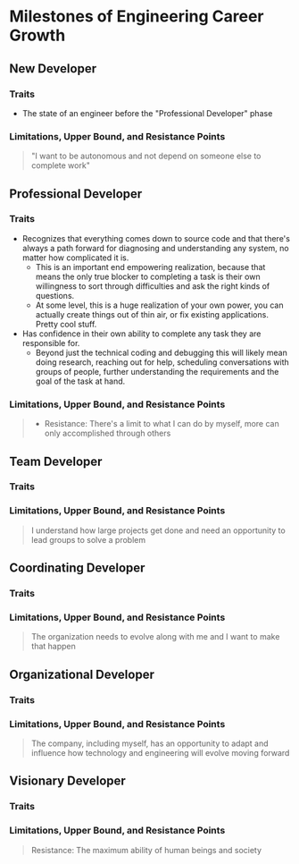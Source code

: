 # Milestones of Engineering Career Growth

## New Developer

### Traits
* The state of an engineer before the "Professional Developer" phase

### Limitations, Upper Bound, and Resistance Points
> "I want to be autonomous and not depend on someone else to complete work"

## Professional Developer

### Traits
* Recognizes that everything comes down to source code and that there's always a path forward for diagnosing and understanding any system, no matter how complicated it is.
  * This is an important end empowering realization, because that means the only true blocker to completing a task is their own willingness to sort through difficulties and ask the right kinds of questions.
  * At some level, this is a huge realization of your own power, you can actually create things out of thin air, or fix existing applications.  Pretty cool stuff.
* Has confidence in their own ability to complete any task they are responsible for. 
  * Beyond just the technical coding and debugging this will likely mean doing research, reaching out for help, scheduling conversations with groups of people, further understanding the requirements and the goal of the task at hand.

### Limitations, Upper Bound, and Resistance Points
> * Resistance: There's a limit to what I can do by myself, more can only accomplished through others

## Team Developer

### Traits

### Limitations, Upper Bound, and Resistance Points
> I understand how large projects get done and need an opportunity to lead groups to solve a problem

## Coordinating Developer

### Traits

### Limitations, Upper Bound, and Resistance Points
> The organization needs to evolve along with me and I want to make that happen

## Organizational Developer

### Traits

### Limitations, Upper Bound, and Resistance Points
> The company, including myself, has an opportunity to adapt and influence how technology and engineering will evolve moving forward

## Visionary Developer

### Traits

### Limitations, Upper Bound, and Resistance Points
>  Resistance: The maximum ability of human beings and society
